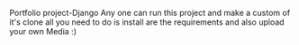 Portfolio project-Django
Any one can run this project and make a custom of it's clone all you need to do is install are the requirements
and also upload your own Media :)
